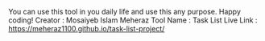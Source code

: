 You can use this tool in you daily life and use this any purpose. Happy coding!
Creator : Mosaiyeb Islam Meheraz
Tool Name : Task List 
Live Link : https://meheraz1100.github.io/task-list-project/
